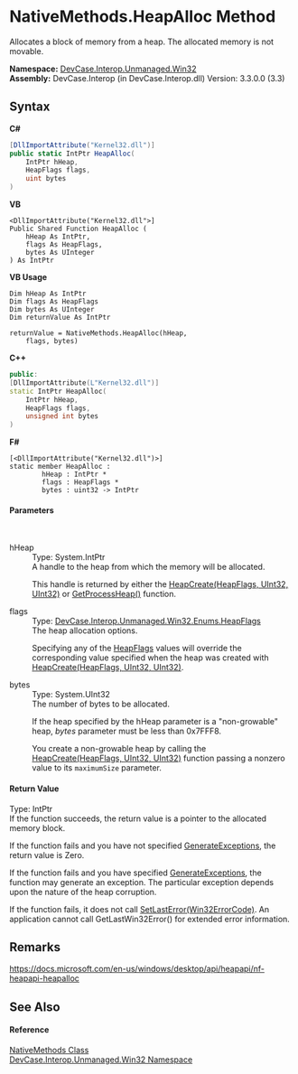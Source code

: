 # NativeMethods.HeapAlloc Method 
 

Allocates a block of memory from a heap. The allocated memory is not movable.

**Namespace:**&nbsp;<a href="N_DevCase_Interop_Unmanaged_Win32">DevCase.Interop.Unmanaged.Win32</a><br />**Assembly:**&nbsp;DevCase.Interop (in DevCase.Interop.dll) Version: 3.3.0.0 (3.3)

## Syntax

**C#**<br />
``` C#
[DllImportAttribute("Kernel32.dll")]
public static IntPtr HeapAlloc(
	IntPtr hHeap,
	HeapFlags flags,
	uint bytes
)
```

**VB**<br />
``` VB
<DllImportAttribute("Kernel32.dll">]
Public Shared Function HeapAlloc ( 
	hHeap As IntPtr,
	flags As HeapFlags,
	bytes As UInteger
) As IntPtr
```

**VB Usage**<br />
``` VB Usage
Dim hHeap As IntPtr
Dim flags As HeapFlags
Dim bytes As UInteger
Dim returnValue As IntPtr

returnValue = NativeMethods.HeapAlloc(hHeap, 
	flags, bytes)
```

**C++**<br />
``` C++
public:
[DllImportAttribute(L"Kernel32.dll")]
static IntPtr HeapAlloc(
	IntPtr hHeap, 
	HeapFlags flags, 
	unsigned int bytes
)
```

**F#**<br />
``` F#
[<DllImportAttribute("Kernel32.dll")>]
static member HeapAlloc : 
        hHeap : IntPtr * 
        flags : HeapFlags * 
        bytes : uint32 -> IntPtr 

```


#### Parameters
&nbsp;<dl><dt>hHeap</dt><dd>Type: System.IntPtr<br />A handle to the heap from which the memory will be allocated. 

 This handle is returned by either the <a href="M_DevCase_Interop_Unmanaged_Win32_NativeMethods_HeapCreate">HeapCreate(HeapFlags, UInt32, UInt32)</a> or <a href="M_DevCase_Interop_Unmanaged_Win32_NativeMethods_GetProcessHeap">GetProcessHeap()</a> function.</dd><dt>flags</dt><dd>Type: <a href="T_DevCase_Interop_Unmanaged_Win32_Enums_HeapFlags">DevCase.Interop.Unmanaged.Win32.Enums.HeapFlags</a><br />The heap allocation options. 

 Specifying any of the <a href="T_DevCase_Interop_Unmanaged_Win32_Enums_HeapFlags">HeapFlags</a> values will override the corresponding value specified when the heap was created with <a href="M_DevCase_Interop_Unmanaged_Win32_NativeMethods_HeapCreate">HeapCreate(HeapFlags, UInt32, UInt32)</a>.</dd><dt>bytes</dt><dd>Type: System.UInt32<br />The number of bytes to be allocated. 

 If the heap specified by the hHeap parameter is a "non-growable" heap, *bytes* parameter must be less than 0x7FFF8. 

 You create a non-growable heap by calling the <a href="M_DevCase_Interop_Unmanaged_Win32_NativeMethods_HeapCreate">HeapCreate(HeapFlags, UInt32, UInt32)</a> function passing a nonzero value to its `maximumSize` parameter.</dd></dl>

#### Return Value
Type: IntPtr<br />If the function succeeds, the return value is a pointer to the allocated memory block. 

 If the function fails and you have not specified <a href="T_DevCase_Interop_Unmanaged_Win32_Enums_HeapFlags">GenerateExceptions</a>, the return value is Zero. 

 If the function fails and you have specified <a href="T_DevCase_Interop_Unmanaged_Win32_Enums_HeapFlags">GenerateExceptions</a>, the function may generate an exception. The particular exception depends upon the nature of the heap corruption. 

 If the function fails, it does not call <a href="M_DevCase_Interop_Unmanaged_Win32_NativeMethods_SetLastError">SetLastError(Win32ErrorCode)</a>. An application cannot call GetLastWin32Error() for extended error information.

## Remarks
<a href="https://docs.microsoft.com/en-us/windows/desktop/api/heapapi/nf-heapapi-heapalloc" target="_blank">https://docs.microsoft.com/en-us/windows/desktop/api/heapapi/nf-heapapi-heapalloc</a>

## See Also


#### Reference
<a href="T_DevCase_Interop_Unmanaged_Win32_NativeMethods">NativeMethods Class</a><br /><a href="N_DevCase_Interop_Unmanaged_Win32">DevCase.Interop.Unmanaged.Win32 Namespace</a><br />